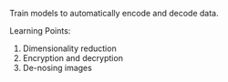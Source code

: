 Train models to automatically encode and decode data. 

Learning Points:
1. Dimensionality reduction
2. Encryption and decryption
3. De-nosing images
